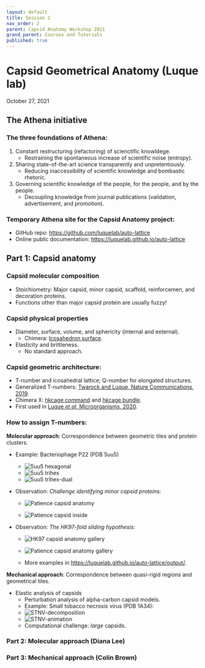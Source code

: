 ```yaml
---
layout: default
title: Session 2
nav_order: 2
parent: Capsid Anatomy Workshop 2021
grand_parent: Courses and Tutorials
published: true
---
```


# Capsid Geometrical Anatomy (Luque lab)
October 27, 2021

## The Athena initiative

### The three foundations of Athena:
1. Constant restructuring (refactoring) of scienctific knowldege.
    + Restraining the spontaneous increase of scientific noise (entropy).
2. Sharing state-of-the-art science transparently and unpretentiously.
    + Reducing inaccessibility of scientific knowledge and bombastic rhetoric.
3. Governing scientific knowledge of the people, for the people, and by the people.
    + Decoupling knowledge from journal publications (validation, advertisement, and promotion).

### Temporary Athena site for the Capsid Anatomy project:
+ GitHub repo: <https://github.com/luquelab/auto-lattice>
+ Online public documentation: <https://luquelab.github.io/auto-lattice>

## Part 1: Capsid anatomy

### Capsid molecular composition
+ Stoichiometry: Major capsid, minor capsid, scaffold, reinforcemen, and decoration proteins.
+ Functions other than major capsid protein are usually fuzzy!

### Capsid physical properties
+ Diameter, surface, volume, and sphericity (internal and external).
    + Chimera: [Icosahedron surface](https://www.cgl.ucsf.edu/chimera/docs/ContributedSoftware/icosahedron/icosahedron.html).
+ Elasticity and brittleness.
    + No standard approach. 

### Capsid geometric architecture:
+ T-number and icosahedral lattice; Q-number for elongated structures.
+ Generalized T-numbers: [Twarock and Luque, Nature Communications, 2019](https://doi.org/10.1038/s41467-019-12367-3).
+ Chimera X: [hkcage command](https://www.cgl.ucsf.edu/chimerax/docs/user/commands/hkcage.html) and [hkcage bundle](https://cxtoolshed.rbvi.ucsf.edu/apps/chimeraxhkcage).
+ First used in [Luque *et al.* Microorganisms, 2020](https://doi.org/10.3390/microorganisms8121944). 

### How to assign T-numbers:

**Molecular approach**: Correspondence between geometric tiles and protein clusters.
+ Example: Bacteriophage P22 (PDB 5uu5)
    + ![5uu5 hexagonal](/images/2021-10-27/pdb_5uu5_hexagonal_lattice.png)
    + ![5uu5 trihex](/images/2021-10-27/pdb_5uu5_trihex_lattice.png)
    + ![5uu5 trihex-dual](/images/2021-10-27/pdb_5uu5_trihex-dual_lattice.png)
+ Observation: *Challenge identifying minor capsid proteins:*

    + ![Patience capsid anatomy](/images/2021-10-27/patience.png)

    + ![Patience capsid inside](/images/2021-10-27/patience_inside.png)
    
+ Observation: *The HK97-fold sliding hypothesis:*

    + ![HK97 capsid anatomy gallery](https://luquelab.github.io/auto-lattice/output/2fs3.png)

    + ![Patience capsid anatomy gallery](https://luquelab.github.io/auto-lattice/output/patience.png)

    + More examples in <https://luquelab.github.io/auto-lattice/output/>.


**Mechanical approach**: Correspondence between quasi-rigid regions and geometrical tiles.
+ Elastic analysis of capsids
    + Perturbation analysis of alpha-carbon capsid models.
    + Example: Small tobacco necrosis virus (PDB 1A34):
    + ![STNV-decomposition](https://luquelab.github.io/cbrown_thesis_athena/output/Subdivisions/1a34_20_domains_optimal.png)
    + ![STNV-animation](/images/2021-10-27/STNV_elastic_decomposition_giphy.gif)
    + Computational challenge: *large* capsids.

### Part 2: Molecular approach (Diana Lee)

### Part 3: Mechanical approach (Colin Brown)


